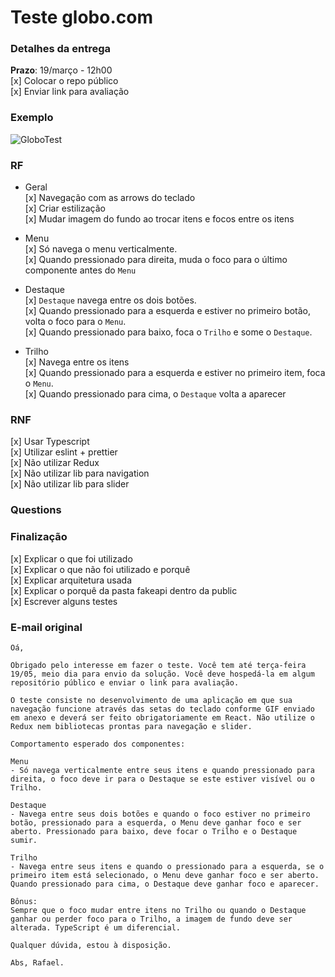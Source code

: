 # Teste globo.com

### Detalhes da entrega

**Prazo**: 19/março - 12h00  
[x] Colocar o repo público  
[x] Enviar link para avaliação

### Exemplo

![GloboTest](./teste-globoplay-tv.gif)

### RF

- Geral  
  [x] Navegação com as arrows do teclado  
  [x] Criar estilização  
  [x] Mudar imagem do fundo ao trocar itens e focos entre os itens

- Menu  
  [x] Só navega o menu verticalmente.  
  [x] Quando pressionado para direita, muda o foco para o último componente antes do `Menu`

- Destaque  
  [x] `Destaque` navega entre os dois botões.  
  [x] Quando pressionado para a esquerda e estiver no primeiro botão, volta o foco para o `Menu`.  
  [x] Quando pressionado para baixo, foca o `Trilho` e some o `Destaque`.

- Trilho  
  [x] Navega entre os itens  
  [x] Quando pressionado para a esquerda e estiver no primeiro item, foca o `Menu`.  
  [x] Quando pressionado para cima, o `Destaque` volta a aparecer

### RNF

[x] Usar Typescript  
[x] Utilizar eslint + prettier  
[x] Não utilizar Redux  
[x] Não utilizar lib para navigation  
[x] Não utilizar lib para slider

### Questions

### Finalização

[x] Explicar o que foi utilizado  
[x] Explicar o que não foi utilizado e porquê  
[x] Explicar arquitetura usada  
[x] Explicar o porquê da pasta fakeapi dentro da public  
[x] Escrever alguns testes

### E-mail original

```
Oá,

Obrigado pelo interesse em fazer o teste. Você tem até terça-feira 19/05, meio dia para envio da solução. Você deve hospedá-la em algum repositório público e enviar o link para avaliação.

O teste consiste no desenvolvimento de uma aplicação em que sua navegação funcione através das setas do teclado conforme GIF enviado em anexo e deverá ser feito obrigatoriamente em React. Não utilize o Redux nem bibliotecas prontas para navegação e slider.

Comportamento esperado dos componentes:

Menu
- Só navega verticalmente entre seus itens e quando pressionado para direita, o foco deve ir para o Destaque se este estiver visível ou o Trilho.

Destaque
- Navega entre seus dois botões e quando o foco estiver no primeiro botão, pressionado para a esquerda, o Menu deve ganhar foco e ser aberto. Pressionado para baixo, deve focar o Trilho e o Destaque sumir.

Trilho
- Navega entre seus itens e quando o pressionado para a esquerda, se o primeiro item está selecionado, o Menu deve ganhar foco e ser aberto. Quando pressionado para cima, o Destaque deve ganhar foco e aparecer.

Bônus:
Sempre que o foco mudar entre itens no Trilho ou quando o Destaque ganhar ou perder foco para o Trilho, a imagem de fundo deve ser alterada. TypeScript é um diferencial.

Qualquer dúvida, estou à disposição.

Abs, Rafael.
```
